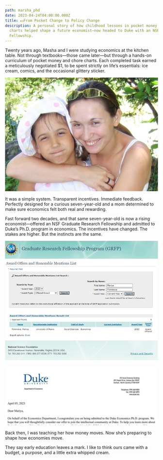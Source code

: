 ```yaml
---
path: marsha_phd
date: 2023-04-24T04:00:00.000Z
title: 💵From Pocket Change to Policy Change
description: A personal story of how childhood lessons in pocket money and chore
  charts helped shape a future economist—now headed to Duke with an NSF
  Fellowship.
---
```



Twenty years ago, Masha and I were studying economics at the kitchen table. Not through textbooks—those came later—but through a hands-on curriculum of pocket money and chore charts. Each completed task earned a meticulously negotiated $1, to be spent strictly on life’s essentials: ice cream, comics, and the occasional glittery sticker.

![](../assets/491813663_9757753427613999_4345288051515494270_n.jpg)

It was a simple system. Transparent incentives. Immediate feedback. Perfectly designed for a curious seven-year-old and a mom determined to make sure economics felt both real and rewarding.

Fast forward two decades, and that same seven-year-old is now a rising economist—offered an NSF Graduate Research Fellowship and admitted to Duke’s Ph.D. program in economics. The incentives have changed. The stakes are higher. But the instincts are the same.

![](../assets/491952327_9757753330947342_7562770569748203042_n.jpg)

![](../assets/490528257_9757753424280666_3359880709533328377_n.jpg)

Back then, I was teaching her how money moves. Now she’s preparing to shape how economies move.

They say early education leaves a mark. I like to think ours came with a budget, a purpose, and a little extra whipped cream.